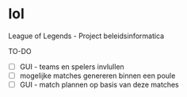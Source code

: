 # lol
League of Legends - Project beleidsinformatica

TO-DO

* [ ] GUI - teams en spelers invlullen
* [ ] mogelijke matches genereren binnen een poule
* [ ] GUI - match plannen op basis van deze matches
